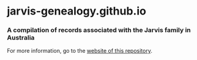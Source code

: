 # jarvis-genealogy.github.io

### A compilation of records associated with the Jarvis family in Australia

For more information, go to the [website of this repository](https://jarvis-genealogy.github.io).
